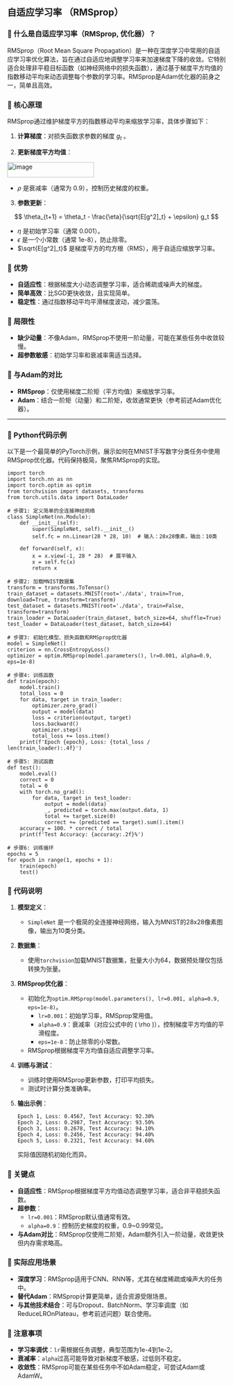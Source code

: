 ## 自适应学习率 （RMSprop）
### 📖 什么是自适应学习率（RMSprop, 优化器）？

RMSprop（Root Mean Square Propagation）是一种在深度学习中常用的自适应学习率优化算法，旨在通过自适应地调整学习率来加速梯度下降的收敛。它特别适合处理非平稳目标函数（如神经网络中的损失函数），通过基于梯度平方均值的指数移动平均来动态调整每个参数的学习率。RMSprop是Adam优化器的前身之一，简单且高效。

### 📖 核心原理
RMSprop通过维护梯度平方的指数移动平均来缩放学习率，具体步骤如下：


1. **计算梯度**：对损失函数求参数的梯度 $g_t$ 。

2. **更新梯度平方均值**：

<img width="200" height="35" alt="image" src="https://github.com/user-attachments/assets/28de9382-ff6b-4837-9e47-6cd6199a3e2b" />


   * $\rho$ 是衰减率（通常为 0.9），控制历史梯度的权重。

3. **参数更新**：

$$
\theta_{t+1} = \theta_t - \frac{\eta}{\sqrt{E[g^2]_t} + \epsilon} g_t
$$

   * $\eta$ 是初始学习率（通常 0.001）。
   * $\epsilon$ 是一个小常数（通常 $1\text{e-}8$），防止除零。
   * $\sqrt{E[g^2]_t}$ 是梯度平方的均方根（RMS），用于自适应缩放学习率。




### 📖 优势
- **自适应性**：根据梯度大小动态调整学习率，适合稀疏或噪声大的梯度。
- **简单高效**：比SGD更快收敛，且实现简单。
- **稳定性**：通过指数移动平均平滑梯度波动，减少震荡。

### 📖 局限性
- **缺少动量**：不像Adam，RMSprop不使用一阶动量，可能在某些任务中收敛较慢。
- **超参数敏感**：初始学习率和衰减率需适当选择。

### 📖 与Adam的对比
- **RMSprop**：仅使用梯度二阶矩（平方均值）来缩放学习率。
- **Adam**：结合一阶矩（动量）和二阶矩，收敛通常更快（参考前述Adam优化器）。

---

### 📖 Python代码示例

以下是一个最简单的PyTorch示例，展示如何在MNIST手写数字分类任务中使用RMSprop优化器。代码保持极简，聚焦RMSprop的实现。

```
import torch
import torch.nn as nn
import torch.optim as optim
from torchvision import datasets, transforms
from torch.utils.data import DataLoader

# 步骤1: 定义简单的全连接神经网络
class SimpleNet(nn.Module):
    def __init__(self):
        super(SimpleNet, self).__init__()
        self.fc = nn.Linear(28 * 28, 10)  # 输入：28x28像素，输出：10类
    
    def forward(self, x):
        x = x.view(-1, 28 * 28)  # 展平输入
        x = self.fc(x)
        return x

# 步骤2: 加载MNIST数据集
transform = transforms.ToTensor()
train_dataset = datasets.MNIST(root='./data', train=True, download=True, transform=transform)
test_dataset = datasets.MNIST(root='./data', train=False, transform=transform)
train_loader = DataLoader(train_dataset, batch_size=64, shuffle=True)
test_loader = DataLoader(test_dataset, batch_size=64)

# 步骤3: 初始化模型、损失函数和RMSprop优化器
model = SimpleNet()
criterion = nn.CrossEntropyLoss()
optimizer = optim.RMSprop(model.parameters(), lr=0.001, alpha=0.9, eps=1e-8)

# 步骤4: 训练函数
def train(epoch):
    model.train()
    total_loss = 0
    for data, target in train_loader:
        optimizer.zero_grad()
        output = model(data)
        loss = criterion(output, target)
        loss.backward()
        optimizer.step()
        total_loss += loss.item()
    print(f'Epoch {epoch}, Loss: {total_loss / len(train_loader):.4f}')

# 步骤5: 测试函数
def test():
    model.eval()
    correct = 0
    total = 0
    with torch.no_grad():
        for data, target in test_loader:
            output = model(data)
            _, predicted = torch.max(output.data, 1)
            total += target.size(0)
            correct += (predicted == target).sum().item()
    accuracy = 100. * correct / total
    print(f'Test Accuracy: {accuracy:.2f}%')

# 步骤6: 训练循环
epochs = 5
for epoch in range(1, epochs + 1):
    train(epoch)
    test()
```



### 📖 代码说明

1. **模型定义**：
   - `SimpleNet` 是一个极简的全连接神经网络，输入为MNIST的28x28像素图像，输出为10类分类。

2. **数据集**：
   - 使用`torchvision`加载MNIST数据集，批量大小为64，数据预处理仅包括转换为张量。

3. **RMSprop优化器**：
   - 初始化为`optim.RMSprop(model.parameters(), lr=0.001, alpha=0.9, eps=1e-8)`。
     - `lr=0.001`：初始学习率，RMSprop常用值。
     - `alpha=0.9`：衰减率（对应公式中的 \( \rho \)），控制梯度平方均值的平滑程度。
     - `eps=1e-8`：防止除零的小常数。
   - RMSprop根据梯度平方均值自适应调整学习率。

4. **训练与测试**：
   - 训练时使用RMSprop更新参数，打印平均损失。
   - 测试时计算分类准确率。

5. **输出示例**：
   ```
   Epoch 1, Loss: 0.4567, Test Accuracy: 92.30%
   Epoch 2, Loss: 0.2987, Test Accuracy: 93.50%
   Epoch 3, Loss: 0.2678, Test Accuracy: 94.10%
   Epoch 4, Loss: 0.2456, Test Accuracy: 94.40%
   Epoch 5, Loss: 0.2321, Test Accuracy: 94.60%
   ```
   实际值因随机初始化而异。



### 📖 关键点
- **自适应性**：RMSprop根据梯度平方均值动态调整学习率，适合非平稳损失函数。
- **超参数**：
   - `lr=0.001`：RMSprop默认值通常有效。
   - `alpha=0.9`：控制历史梯度的权重，0.9~0.99常见。
- **与Adam对比**：RMSprop仅使用二阶矩，Adam额外引入一阶动量，收敛更快但内存需求略高。



### 📖 实际应用场景
- **深度学习**：RMSprop适用于CNN、RNN等，尤其在梯度稀疏或噪声大的任务中。
- **替代Adam**：RMSprop计算更简单，适合资源受限场景。
- **与其他技术结合**：可与Dropout、BatchNorm、学习率调度（如ReduceLROnPlateau，参考前述问题）联合使用。

### 📖 注意事项
- **学习率调优**：`lr`需根据任务调整，典型范围为1e-4到1e-2。
- **衰减率**：`alpha`过高可能导致对新梯度不敏感，过低则不稳定。
- **收敛性**：RMSprop可能在某些任务中不如Adam稳定，可尝试Adam或AdamW。
